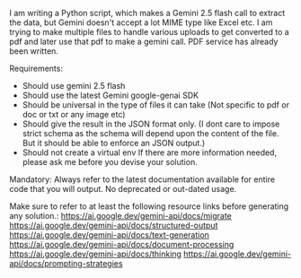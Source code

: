 I am writing a Python script, which makes a Gemini 2.5 flash call to extract the data, but Gemini doesn't accept a lot MIME type like Excel etc.
I am trying to make multiple files to handle various uploads to get converted to a pdf and later use that pdf to make a gemini call. PDF service has already been written.

Requirements: 
- Should use gemini 2.5 flash
- Should use the latest Gemini google-genai SDK 
- Should be universal in the type of files it can take (Not specific to pdf or doc or txt or any image etc) 
- Should give the result in the JSON format only. (I dont care to impose strict schema as the schema will depend upon the content of the file. But it should be able to enforce an JSON output.) 
- Should not create a virtual env If there are more information needed, please ask me before you devise your solution. 

Mandatory: Always refer to the latest documentation available for entire code that you will output. No deprecated or out-dated usage.

Make sure to refer to at least the following resource links before generating any solution.: 
https://ai.google.dev/gemini-api/docs/migrate 
https://ai.google.dev/gemini-api/docs/structured-output 
https://ai.google.dev/gemini-api/docs/text-generation 
https://ai.google.dev/gemini-api/docs/document-processing
https://ai.google.dev/gemini-api/docs/thinking 
https://ai.google.dev/gemini-api/docs/prompting-strategies